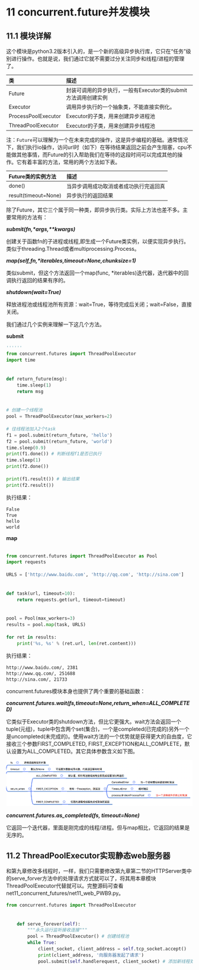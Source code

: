 # 11 concurrent.future并发模块

## 11.1 模块详解

这个模块是python3.2版本引入的，是一个新的高级异步执行库，它只在“任务”级别进行操作。也就是说，我们通过它就不需要过分关注同步和线程/进程的管理了。

| 类 | 描述 |
| :--- | :--- |
| Future | 封装可调用的异步执行，一般有Executor类的submit方法调用创建实例 |
| Executor | 调用异步执行的一个抽象类，不能直接实例化。 |
| ProcessPoolExecutor | Executor的子类，用来创建异步进程池 |
| ThreadPoolExecutor | Executor的子类，用来创建异步线程池 |

注：`Future`可以理解为一个在未来完成的操作，这是异步编程的基础。通常情况下，我们执行io操作，访问url时（如下）在等待结果返回之前会产生阻塞，cpu不能做其他事情，而Future的引入帮助我们在等待的这段时间可以完成其他的操作。它有着丰富的方法，常用的两个方法如下表。

| Future类的实例方法 | 描述 |
| :--- | :--- |
| done\(\) | 当异步调用成功取消或者成功执行完返回真 |
| result\(timeout=None\) | 异步执行的返回结果 |

除了Future，其它三个属于同一种类，即异步执行类。实际上方法也差不多。主要常用的方法有：

_**submit\(fn,\*args,\*\*kwargs\)**_

创建关于函数fn的子进程或线程,即生成一个Future类实例，以便实现异步执行。类似于threading.Thread或者multiprocessing.Process。

_**map\(self,fn,\*iterables,timeout=None,chunksize=1\)**_

类似submit，但这个方法返回一个map\(func, \*iterables\)迭代器，迭代器中的回调执行返回的结果有序的。

_**shutdown\(wait=True\)**_

释放进程池或线程池所有资源：wait=True，等待完成后关闭；wait=False，直接关闭。

我们通过几个实例来理解一下这几个方法。

**submit**

```py
''''''
from concurrent.futures import ThreadPoolExecutor
import time


def return_future(msg):
    time.sleep(1)
    return msg


# 创建一个线程池
pool = ThreadPoolExecutor(max_workers=2)

# 往线程池加入2个task
f1 = pool.submit(return_future, 'hello')
f2 = pool.submit(return_future, 'world')
time.sleep(0.9)
print(f1.done()) # 判断线程f1是否已执行
time.sleep(1)
print(f2.done())

print(f1.result()) # 输出结果
print(f2.result())
```

执行结果：

```
False
True
hello
world
```

**map **

```py

from concurrent.futures import ThreadPoolExecutor as Pool
import requests

URLS = ['http://www.baidu.com', 'http://qq.com', 'http://sina.com']


def task(url, timeout=10):
    return requests.get(url, timeout=timeout)


pool = Pool(max_workers=3)
results = pool.map(task, URLS)

for ret in results:
    print('%s, %s' % (ret.url, len(ret.content)))
```

执行结果：

```
http://www.baidu.com/, 2381
http://www.qq.com/, 251688
http://sina.com/, 21733
```

concurrent.futures模块本身也提供了两个重要的基础函数：

_**concurrent.futures.wait\(fs,timeout=None,return\_when=ALL\_COMPLETED\)**_

它类似于Executor类的shutdown方法，但比它更强大。wait方法会返回一个tuple\(元组\)，tuple中包含两个set\(集合\)，一个是completed\(已完成的\)另外一个是uncompleted\(未完成的\)。使用wait方法的一个优势就是获得更大的自由度，它接收三个参数FIRST\_COMPLETED, FIRST\_EXCEPTION和ALL\_COMPLETE，默认设置为ALL\_COMPLETED。其它具体参数含义如下图。

![](/assets/concurrent.png)

_**concurrent.futures.as\_completed\(fs, timeout=None\)**_

它返回一个迭代器，里面是刚完成的线程/进程。但与map相比，它返回的结果是无序的。

## 11.2 ThreadPoolExecutor实现静态web服务器

和第九章修改多线程时，一样，我们只需要修改第九章第二节的HTTPServer类中的serve\_forver方法中的处理请求方式就可以了，将其用本章模块ThreadPoolExecutor代替就可以。完整源码可查看net11\_concurrent\_futures/net11\_web\_PWB9.py。

```py
from concurrent.futures import ThreadPoolExecutor


    def serve_forever(self):
        """永久运行监听接收连接"""
        pool = ThreadPoolExecutor() # 创建线程池
        while True:
            client_socket, client_address = self.tcp_socket.accept()
            print(client_address, '向服务器发起了请求')
            pool.submit(self.handlerequest, client_socket) # 添加新线程处理请求
```



